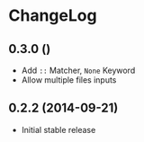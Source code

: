 # ChangeLog

## 0.3.0 ()

- Add `::` Matcher, `None` Keyword
- Allow multiple files inputs

## 0.2.2 (2014-09-21)

- Initial stable release
